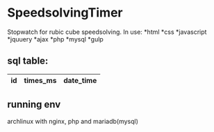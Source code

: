 # SpeedsolvingTimer
Stopwatch for rubic cube speedsolving.
In use:
*html
*css
*javascript
*jquuery
*ajax
*php
*mysql
*gulp

## sql table:

| id | times_ms | date_time |
|---|---|---|


## running env
archlinux with nginx, php and mariadb(mysql)
